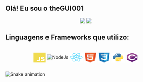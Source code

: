 ## Olá! Eu sou o theGUI001

<div align="center">
  <a src="https://github.com/theGUI001">
  <img aling="left" height="180em" src="https://github-readme-stats.vercel.app/api?username=thegui001&show_icons=true&theme=codeSTACKr&include_all_commits=true&count_private=true"/>
  <img aling="right" height="180em" src="https://github-readme-stats.vercel.app/api/top-langs/?username=thegui001&layout=compact&langs_count=10&theme=codeSTACKr"/>
</div>

## Linguagens e Frameworks que utilizo:
  <div align="center" width="100%"><br>
<!--     <p align="center" width="100%"> -->
  <img align="center" alt="Js" height="30" width="40" src="https://raw.githubusercontent.com/devicons/devicon/master/icons/javascript/javascript-plain.svg">
  <img align="center" alt="NodeJs" height="30" width="40" src="https://cdn.jsdelivr.net/gh/devicons/devicon/icons/nodejs/nodejs-original.svg" />
  <img align="center" alt="React" height="30" width="40" src="https://raw.githubusercontent.com/devicons/devicon/master/icons/react/react-original.svg">
  <img align="center" alt="HTML" height="30" width="40" src="https://raw.githubusercontent.com/devicons/devicon/master/icons/html5/html5-original.svg">
  <img align="center" alt="CSS" height="30" width="40" src="https://raw.githubusercontent.com/devicons/devicon/master/icons/css3/css3-original.svg">
  <img align="center" alt="Python" height="30" width="40" src="https://raw.githubusercontent.com/devicons/devicon/master/icons/python/python-original.svg">
  <img align="center" alt="Csharp" height="30" width="40" src="https://raw.githubusercontent.com/devicons/devicon/master/icons/csharp/csharp-original.svg">
<!--     </p> -->
</div>
  
  ##
  
![Snake animation](https://github.com/theGUI001/theGUI001/blob/output/github-contribution-grid-snake.svg)
